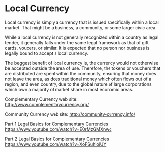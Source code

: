 Local Currency
==============

Local currency is simply a currency that is issued specifically within a local market.  That might be a business, a community, or some larger civic area.

While a local currency is not generally recognized within a country as legal tender, it generally falls under the same legal framework as that of gift cards, voucers, or similar.  It is expected that no person nor business is legally bound to accept a local currency.

The beggest benefit of local currency is, the currency would not otherwise be accepted outside the area of use.  Therefore, the tokens or vouchers that are distributed are spent within the community, ensuring that money does not leave the area, as does traditional money which often flows out of a region, and even country, due to the global nature of large corporations which own a majority of market share in most economic areas.

Complementary Currency web site:
http://www.complementarycurrency.org/

Community Currency web site:
http://community-currency.info/

Part 1 Legal Basics for Complementary Currencies
https://www.youtube.com/watch?v=E0rMzGMXnwo

Part 2 Legal Basics for Complementary Currencies
https://www.youtube.com/watch?v=XoFSuhloiUY

